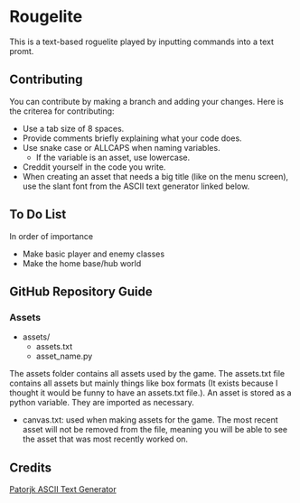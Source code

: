 # Rougelite

This is a text-based roguelite played by inputting commands into a text promt. 

## Contributing

You can contribute by making a branch and adding your changes. Here is the criterea for contributing:
- Use a tab size of 8 spaces.
- Provide comments briefly explaining what your code does.
- Use snake case or ALLCAPS when naming variables.
    - If the variable is an asset, use lowercase.
- Creddit yourself in the code you write.
- When creating an asset that needs a big title (like on the menu screen), use the slant font from the ASCII text generator linked below.

## To Do List

In order of importance

- Make basic player and enemy classes
- Make the home base/hub world

## GitHub Repository Guide

### Assets

- assets/
  - assets.txt
  - asset_name.py

The assets folder contains all assets used by the game. The assets.txt file contains all assets but mainly things like box formats (It exists because I thought it would be funny to have an assets.txt file.).
An asset is stored as a python variable. They are imported as necessary.

- canvas.txt: used when making assets for the game. The most recent asset will not be removed from the file, meaning you will be able to see the asset that was most recently worked on.

## Credits

<a href="https://patorjk.com/software/taag/" target="_blank">Patorjk ASCII Text Generator</a>
